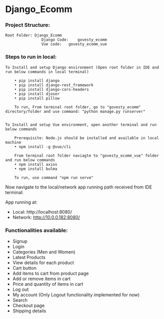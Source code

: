 # Django_Ecomm

### Project Structure: 
	Root Folder: Django_Ecomm 
					Django Code:	govesty_ecomm 
					Vue code:	govesty_ecomm_vue 
					
					
### Steps to run in local: 

	To Install and setup Django environment (Open root folder in IDE and run below commands in local terminal)
	
		• pip install django
		• pip install django-rest_framework
		• pip install django-cors-headers
		• pip install djoser
		• pip install pillow	
		
		To run, From terminal root folder, go to "govesty_ecomm" directory/folder and use command: "python manage.py runserver" 


	To Install and setup Vue environment, open another terminal and run below commands
	
		Prerequisite: Node.js should be installed and available in local machine
		• npm install -g @vue/cli
		
		From terminal root folder naviagte to "govesty_ecomm_vue" folder and run below commands
		• npm install axios
		• npm install bulma
		
		To run, use command "npm run serve"
		

Now navigate to the local/network app running path received from IDE terminal:

 App running at:
  - Local:   http://localhost:8080/
  - Network: http://10.0.0.182:8080/

### Functionalities available:
* Signup
* Login
* Categories (Men and Women)
* Latest Products
* View details for each product
* Cart button
* Add items to cart from product page
* Add or remove items in cart
* Price and quantity of items in cart
* Log out
* My account (Only Logout functionality implemented for now)
* Search
* Checkout page
* Shipping details
  
